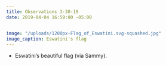 ```yaml
---
title: Observations 3-30-19
date: 2019-04-04 16:59:00 -05:00


image: "/uploads/1200px-Flag_of_Eswatini.svg-squashed.jpg"
image_caption: Eswatini's flag
---
```


- Eswatini’s beautiful flag (via Sammy).